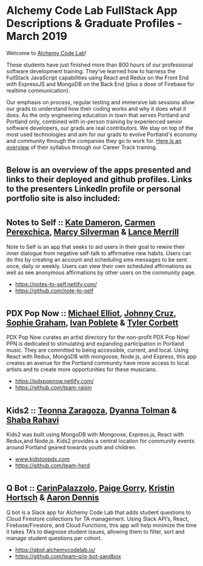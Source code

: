 # Alchemy Code Lab FullStack App Descriptions & Graduate Profiles - March 2019

Welcome to [Alchemy Code Lab](https://www.alchemycodelab.com)! 

These students have just finished more than 800 hours of our professional software development training. They've learned how to harness the FullStack JavaScript capabilities using React and Redux on the Front End with ExpressJS and MongoDB on the Back End (plus a dose of Firebase for realtime communication).

Our emphasis on process, regular testing and immersive lab sessions allow our grads to understand how their coding works and why it does what it does. As the only engineering education in town that serves Portland and Portland only, combined with in-person training by experienced senior software developers, our grads are real contributors. We stay on top of the most used technologies and aim for our grads to evolve Portland's economy and community through the companies they go to work for. [Here is an overview](https://docs.google.com/document/d/1RVKZ4wzOLJn5OeIE-94riRoJGLpwLRG1SuBdGY7sedg/edit?usp=sharing) of their syllabus through our Career Track training.  

# <h2> Below is an overview of the apps presented and links to their deployed and github profiles. Links to the presenters LinkedIn profile or personal portfolio site is also included:

# <h2> Notes to Self :: [Kate Dameron](https://www.linkedin.com/in/kate-dameron/), [Carmen Perexchica](https://www.linkedin.com/in/carmenperezchica/), [Marcy Silverman](www.marcy-silverman.com) & [Lance Merrill](https://www.linkedin.com/in/lance-merrill/)
  
Note to Self is an app that seeks to aid users in their goal to rewire their inner dialogue from negative self-talk to affirmative new habits. Users can do this by creating an account and scheduling sms messages to be sent once, daily or weekly. Users can view their own scheduled affirmations as well as see anonymous affirmations by other users on the community page. 
- https://notes-to-self.netlify.com/ 
- https://github.com/note-to-self

# <h2> PDX Pop Now :: [Michael Elliot](https://www.linkedin.com/in/designercode/), [Johnny Cruz](https://www.linkedin.com/in/karen-painter-pdx/), [Sophie Graham](https://www.linkedin.com/in/sophiergraham/), [Ivan Poblete](https://www.linkedin.com/in/ivan-poblete/) & [Tyler Corbett](https://www.tylercorbett.me/)
PDX Pop Now curates an artist directory for the non-profit PDX Pop Now! PPN is dedicated to stimulating and expanding participation in Portland music. They are committed to being accessible, current, and local. Using React with Redux, MongoDB with mongoose, Node.js, and Express, this app creates an avenue for the Portland community have more access to local artists and to create more opportunities for these musicians.
- https://pdxpopnow.netlify.com/
- https://github.com/team-raisin

# <h2> Kids2 :: [Teonna Zaragoza](https://www.linkedin.com/in/teonnazaragoza/), [Dyanna Tolman](https://www.linkedin.com/in/dyanna-tolman/) & [Shaba Rahavi](https://www.linkedin.com/in/shaba-rahavi/)
  
Kids2 was built using MongoDB with Mongoose, Express.js, React with Redux,and Node.js. Kids2 provides a central location for community events around Portland geared towards youth and children. 
- www.kidstoopdx.com 
- https://github.com/team-herd

# <h2> Q Bot :: [CarinPalazzolo](https://www.linkedin.com/in/cari-palazzolo/), [Paige Gorry](https://paigeegorry.netlify.com/), [Kristin Hortsch](https://www.linkedin.com/in/kristinhortsch/) & [Aaron Dennis](https://www.linkedin.com/in/amdennis87/)

Q bot is a Slack app for Alchemy Code Lab that adds student questions to Cloud Firestore collections for TA management. Using Slack API’s, React, Firebase/Firestore, and Cloud Functions, this app will help minimize the time it takes TA’s to diagnose student issues, allowing them to filter, sort and manage student questions per cohort.
 - https://qbot.alchemycodelab.io/
 - https://github.com/team-q/q-bot-sandbox
